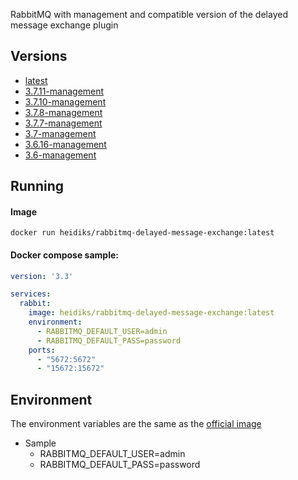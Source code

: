 RabbitMQ with management and compatible version of the delayed message exchange plugin

## Versions
- [latest](https://github.com/heidiks/rabbitmq-delayed-message-exchange/blob/master/versions/latest/Dockerfile)
- [3.7.11-management](https://github.com/heidiks/rabbitmq-delayed-message-exchange/blob/master/versions/3.7.11-management/Dockerfile)
- [3.7.10-management](https://github.com/heidiks/rabbitmq-delayed-message-exchange/blob/master/versions/3.7.10-management/Dockerfile)
- [3.7.8-management](https://github.com/heidiks/rabbitmq-delayed-message-exchange/blob/master/versions/3.7.8-management/Dockerfile)
- [3.7.7-management](https://github.com/heidiks/rabbitmq-delayed-message-exchange/blob/master/versions/3.7.7-management/Dockerfile)
- [3.7-management](https://github.com/heidiks/rabbitmq-delayed-message-exchange/blob/master/versions/3.7-management/Dockerfile)
- [3.6.16-management](https://github.com/heidiks/rabbitmq-delayed-message-exchange/blob/master/versions/3.6.16-management/Dockerfile)
- [3.6-management](https://github.com/heidiks/rabbitmq-delayed-message-exchange/blob/master/versions/3.6-management/Dockerfile)

## Running
#### Image

    docker run heidiks/rabbitmq-delayed-message-exchange:latest


#### Docker compose sample:
```YAML
version: '3.3'

services:
  rabbit:
    image: heidiks/rabbitmq-delayed-message-exchange:latest
    environment:
      - RABBITMQ_DEFAULT_USER=admin
      - RABBITMQ_DEFAULT_PASS=password
    ports:
      - "5672:5672"
      - "15672:15672"
```

## Environment
The environment variables are the same as the [official image](https://hub.docker.com/_/rabbitmq/)
- Sample
    - RABBITMQ_DEFAULT_USER=admin
    - RABBITMQ_DEFAULT_PASS=password


